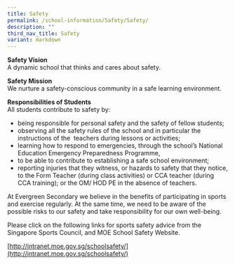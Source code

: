 ```yaml
---
title: Safety
permalink: /school-information/Safety/Safety/
description: ""
third_nav_title: Safety
variant: markdown
---
```

**Safety Vision**  
A dynamic school that thinks and cares about safety.

**Safety Mission**  
We nurture a safety-conscious community in a safe learning environment.

**Responsibilities of Students**  
All students contribute to safety by:

*   being responsible for personal safety and the safety of fellow students;
*   observing all the safety rules of the school and in particular the instructions of the  teachers during lessons or activities;
*   learning how to respond to emergencies, through the school’s National Education Emergency Preparedness Programme,
*   to be able to contribute to establishing a safe school environment;
*   reporting injuries that they witness, or hazards to safety that they notice, to the Form Teacher (during class activities) or CCA teacher (during CCA training); or the OM/ HOD PE in the absence of teachers.

At Evergreen Secondary we believe in the benefits of participating in sports and exercise regularly. At the same time, we need to be aware of the possible risks to our safety and take responsibility for our own well-being.

Please click on the following links for sports safety advice from the Singapore Sports Council, and MOE School Safety Website.  

[http://intranet.moe.gov.sg/schoolsafety/](http://intranet.moe.gov.sg/schoolsafety/)